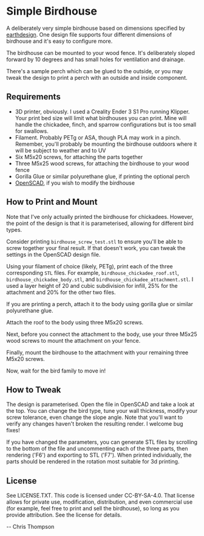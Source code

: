 # Simple Birdhouse
A deliberately very simple birdhouse based on dimensions specified by [earthdesign](http://www.earthdesign.ca/bime.html). One design file supports four different dimensions of birdhouse and it's easy to configure more.

The birdhouse can be mounted to your wood fence. It's deliberately sloped forward by 10 degrees and has small holes for ventilation and drainage.

There's a sample perch which can be glued to the outside, or you may tweak the design to print a perch with an outside and inside component.

## Requirements
* 3D printer, obviously. I used a Creality Ender 3 S1 Pro running Klipper. Your print bed size will limit what birdhouses you can print. Mine will handle the chickadee, finch, and sparrow configurations but is too small for swallows.
* Filament. Probably PETg or ASA, though PLA may work in a pinch. Remember, you'll probably be mounting the birdhouse outdoors where it will be subject to weather and to UV
* Six M5x20 screws, for attaching the parts together
* Three M5x25 wood screws, for attaching the birdhouse to your wood fence
* Gorilla Glue or similar polyurethane glue, if printing the optional perch
* [OpenSCAD](https://openscad.org/), if you wish to modify the birdhouse

## How to Print and Mount
Note that I've only actually printed the birdhouse for chickadees. However, the point of the design is that it is parameterised, allowing for different bird types.

Consider printing `birdhouse_screw_test.stl` to ensure you'll be able to screw together your final result. If that doesn't work, you can tweak the settings in the OpenSCAD design file.

Using your filament of choice (likely, PETg), print each of the three corresponding `STL` files. For example, `birdhouse_chickadee_roof.stl`, `birdhouse_chickadee_body.stl`, and `birdhouse_chickadee_attachment.stl`. I used a layer height of 20 and cubic subdivision for infill, 25% for the attachment and 20% for the other two files.

If you are printing a perch, attach it to the body using gorilla glue or similar polyurethane glue.

Attach the roof to the body using three M5x20 screws.

Next, before you connect the attachment to the body, use your three M5x25 wood screws to mount the attachment on your fence.

Finally, mount the birdhouse to the attachment with your remaining three M5x20 screws.

Now, wait for the bird family to move in!

## How to Tweak
The design is parameterised. Open the file in OpenSCAD and take a look at the top. You can change the bird type, tune your wall thickness, modify your screw tolerance, even change the slope angle. Note that you'll want to verify any changes haven't broken the resulting render. I welcome bug fixes!

If you have changed the parameters, you can generate STL files by scrolling to the bottom of the file and uncommenting each of the three parts, then rendering ('F6') and exporting to STL ('F7'). When printed individually, the parts should be rendered in the rotation most suitable for 3d printing.

## License

See LICENSE.TXT. This code is licensed under CC-BY-SA-4.0. That license allows
for private use, modification, distribution, and even commercial use (for
example, feel free to print and sell the birdhouse), so long as you provide
attribution. See the license for details.

-- Chris Thompson
